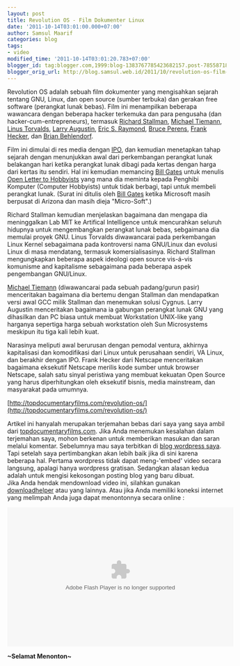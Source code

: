 ```yaml
---
layout: post
title: Revolution OS - Film Dokumenter Linux
date: '2011-10-14T03:01:00.000+07:00'
author: Samsul Maarif
categories: blog
tags:
- video
modified_time: '2011-10-14T03:01:20.783+07:00'
blogger_id: tag:blogger.com,1999:blog-1383767785423682157.post-7855871812991201484
blogger_orig_url: http://blog.samsul.web.id/2011/10/revolution-os-film-dokumenter-linux.html
---
```


Revolution OS adalah sebuah film dokumenter yang mengisahkan sejarah tentang GNU, Linux, dan open source (sumber terbuka) dan gerakan free software (perangkat lunak bebas). Film ini menampilkan beberapa wawancara dengan beberapa hacker terkemuka dan para pengusaha (dan hacker-cum-entrepreneurs), termasuk [Richard Stallman](http://stallman.org/), [Michael Tiemann](http://en.wikipedia.org/wiki/Michael_Tiemann), [Linus Torvalds](http://www.cs.helsinki.fi/u/torvalds/), [Larry Augustin](http://en.wikipedia.org/wiki/Larry_Augustin), [Eric S. Raymond](http://catb.org/~esr/), [Bruce Perens](http://perens.com/), [Frank Hecker](http://hecker.org/), dan [Brian Behlendorf](http://brian.behlendorf.com/).  

Film ini dimulai di res media dengan [IPO](http://en.wikipedia.org/wiki/Initial_public_offering), dan kemudian menetapkan tahap sejarah dengan menunjukkan awal dari perkembangan perangkat lunak belakangan hari ketika perangkat lunak dibagi pada kertas dengan harga dari kertas itu sendiri. Hal ini kemudian memancing [Bill Gates](http://www.microsoft.com/presspass/exec/billg/bio.mspx) untuk menulis [Open Letter to Hobbyists](http://www.blinkenlights.com/classiccmp/gateswhine.html) yang mana dia meminta kepada Penghibi Komputer (Computer Hobbyists) untuk tidak berbagi, tapi untuk membeli perangkat lunak. (Surat ini ditulis oleh [Bill Gates](http://www.microsoft.com/presspass/exec/billg/bio.mspx) ketika Microsoft masih berpusat di Arizona dan masih dieja "Micro-Soft".)  

Richard Stallman kemudian menjelaskan bagaimana dan mengapa dia meninggalkan Lab MIT ke Artifical Intelligence untuk mencurahkan seluruh hidupnya untuk mengembangkan perangkat lunak bebas, sebgaimana dia memulai proyek GNU. Linus Torvalds diwawancarai pada perkembangan Linux Kernel sebagaimana pada kontroversi nama GNU/Linux dan evolusi Linux di masa mendatang, termasuk komersialisasinya. Richard Stallman mengungkapkan beberapa aspek ideologi open source vis-á-vis komunisme and kapitalisme sebagaimana pada beberapa aspek pengembangan GNU/Linux.  

[Michael Tiemann](http://en.wikipedia.org/wiki/Michael_Tiemann) (diwawancarai pada sebuah padang/gurun pasir) menceritakan bagaimana dia bertemu dengan Stallman dan mendapatkan versi awal GCC milik Stallman dan menemukan solusi Cygnus. Larry Augustin menceritakan bagaimana ia gabungan perangkat lunak GNU yang dihasilkan dan PC biasa untuk membuat Workstation UNIX-like yang harganya sepertiga harga sebuah workstation oleh Sun Microsystems meskipun itu tiga kali lebih kuat.  

Narasinya meliputi awal berurusan dengan pemodal ventura, akhirnya kapitalisasi dan komodifikasi dari Linux untuk perusahaan sendiri, VA Linux, dan berakhir dengan IPO. Frank Hecker dari Netscape menceritakan bagaimana eksekutif Netscape merilis kode sumber untuk browser Netscape, salah satu sinyal peristiwa yang membuat kekuatan Open Source yang harus diperhitungkan oleh eksekutif bisnis, media mainstream, dan masyarakat pada umumnya.  

[http://topdocumentaryfilms.com/revolution-os/](http://topdocumentaryfilms.com/revolution-os/)  

Artikel ini hanyalah merupakan terjemahan bebas dari saya yang saya ambil dari [topdocumentaryfilms.com](http://topdocumentaryfilms.com/revolution-os/). Jika Anda menemukan kesalahan dalam terjemahan saya, mohon berkenan untuk memberikan masukan dan saran melalui komentar. Sebelumnya mau saya terbitkan di [blog wordpress saya](http://blog.samsul.web.id/). Tapi setelah saya pertimbangkan akan lebih baik jika di sini karena beberapa hal. Pertama wordpress tidak dapat meng-'embed' video secara langsung, apalagi hanya wordpress gratisan. Sedangkan alasan kedua adalah untuk mengisi kekosongan posting blog yang baru dibuat.  
Jika Anda hendak mendownload video ini, silahkan gunakan [downloadhelper](http://www.downloadhelper.net/) atau yang lainnya. Atau jika Anda memiliki koneksi internet yang melimpah Anda juga dapat menontonnya secara online :  

<embed allowfullscreen="true" flashvars="fs=true" id="VideoPlayback" src="http://video.google.com/googleplayer.swf?docId=7707585592627775409" style="height: 320px; width: 520px;" type="application/x-shockwave-flash"></embed>

**~Selamat Menonton~**
